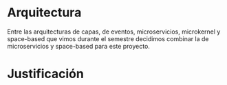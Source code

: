 # Arquitectura
Entre las arquitecturas de capas, de eventos, microservicios, microkernel y space-based que vimos durante el semestre decidimos combinar la de microservicios y space-based para este proyecto.
# Justificación
